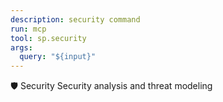 ```yaml
---
description: security command
run: mcp
tool: sp.security
args:
  query: "${input}"
---
```


🛡️ Security
Security analysis and threat modeling
